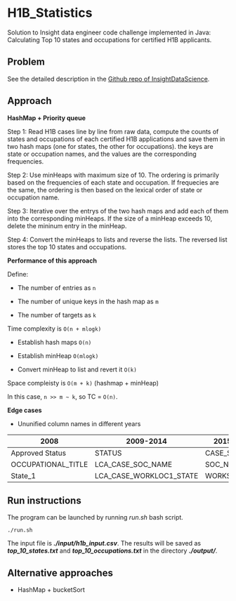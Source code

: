 # H1B_Statistics
Solution to Insight data engineer code challenge implemented in Java: Calculating Top 10 states and occupations for certified H1B applicants.

## Problem

See the detailed description in the [Github repo of InsightDataScience](https://github.com/InsightDataScience/h1b_statistics).

## Approach
**HashMap + Priority queue**

Step 1: Read H1B cases line by line from raw data, compute the counts of states and occupations of each certified H1B applications and save them in two hash maps (one for states, the other for occupations). the keys are state or occupation names, and the values are the corresponding frequencies.

Step 2: Use minHeaps with maximum size of 10. The ordering is primarily based on the frequencies of each state and occupation. If frequecies are the same, the ordering is then based on the lexical order of state or occupation name.

Step 3: Iterative over the entrys of the two hash maps and add each of them into the corresponding minHeaps. If the size of a minHeap exceeds 10, delete the mininum entry in the minHeap.

Step 4: Convert the minHeaps to lists and reverse the lists. The reversed list stores the top 10 states and occupations.

**Performance of this approach**

Define:

- The number of entries as `n`

- The number of unique keys in the hash map as `m`

- The number of targets as `k`

Time complexity is `O(n + mlogk)`

- Establish hash maps `O(n)`

- Establish minHeap `O(mlogk)`

- Convert minHeap to list and revert it `O(k)`

Space compleisty is `O(m + k)` (hashmap + minHeap)

In this case, `n >> m ~ k`, so TC = `O(n)`.

**Edge cases**

- Ununified column names in different years

2008 | 2009-2014 | 2015 - 2017
-----|-----------|-------------
Approved Status | STATUS | CASE_STATUS
OCCUPATIONAL_TITLE | LCA_CASE_SOC_NAME | SOC_NAME
State_1 | LCA_CASE_WORKLOC1_STATE | WORKSITE_STATE

## Run instructions

The program can be launched by running *run.sh* bash script.

```
./run.sh
```

The input file is **_./input/h1b_input.csv_**. The results will be saved as **_top_10_states.txt_** and **_top_10_occupations.txt_** in the directory **_./output/_**.

## Alternative approaches

- HashMap + bucketSort
